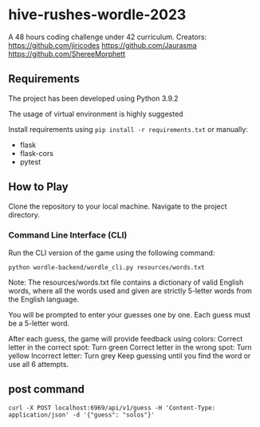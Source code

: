 # hive-rushes-wordle-2023
A 48 hours coding challenge under 42 curriculum.
Creators: https://github.com/jiricodes https://github.com/Jaurasma https://github.com/ShereeMorphett 

## Requirements
The project has been developed using Python 3.9.2

The usage of virtual environment is highly suggested

Install requirements using `pip install -r requirements.txt`
or manually:
 - flask
 - flask-cors
 - pytest

## How to Play
Clone the repository to your local machine.
Navigate to the project directory.

### Command Line Interface (CLI)

Run the CLI version of the game using the following command:
```
python wordle-backend/wordle_cli.py resources/words.txt
```

Note: The resources/words.txt file contains a dictionary of valid English words, where all the words used and given are strictly 5-letter words from the English language.

You will be prompted to enter your guesses one by one. Each guess must be a 5-letter word.

After each guess, the game will provide feedback using colors:
Correct letter in the correct spot: Turn green
Correct letter in the wrong spot: Turn yellow
Incorrect letter: Turn grey
Keep guessing until you find the word or use all 6 attempts.

## post command
`curl -X POST localhost:6969/api/v1/guess -H 'Content-Type: application/json' -d '{"guess": "solos"}'`
